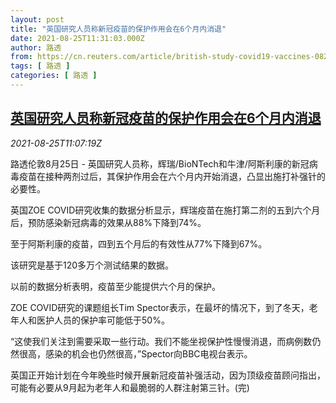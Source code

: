 ```yaml
---
layout: post
title: "英国研究人员称新冠疫苗的保护作用会在6个月内消退"
date: 2021-08-25T11:31:03.000Z
author: 路透
from: https://cn.reuters.com/article/british-study-covid19-vaccines-0825-wedn-idCNKBS2FQ0VG
tags: [ 路透 ]
categories: [ 路透 ]
---
```

<!--1629891063000-->
[英国研究人员称新冠疫苗的保护作用会在6个月内消退](https://cn.reuters.com/article/british-study-covid19-vaccines-0825-wedn-idCNKBS2FQ0VG)
------

<div>
<div><i>2021-08-25T11:07:19Z</i></div><p>路透伦敦8月25日 - 英国研究人员称，辉瑞/BioNTech和牛津/阿斯利康的新冠病毒疫苗在接种两剂过后，其保护作用会在六个月内开始消退，凸显出施打补强针的必要性。</p><p>英国ZOE COVID研究收集的数据分析显示，辉瑞疫苗在施打第二剂的五到六个月后，预防感染新冠病毒的效果从88%下降到74%。</p><p>至于阿斯利康的疫苗，四到五个月后的有效性从77%下降到67%。</p><p>该研究是基于120多万个测试结果的数据。</p><p>以前的数据分析表明，疫苗至少能提供六个月的保护。</p><p>ZOE COVID研究的课题组长Tim Spector表示，在最坏的情况下，到了冬天，老年人和医护人员的保护率可能低于50%。</p><p>“这使我们关注到需要采取一些行动。我们不能坐视保护性慢慢消退，而病例数仍然很高，感染的机会也仍然很高，”Spector向BBC电视台表示。</p><p>英国正开始计划在今年晚些时候开展新冠疫苗补强活动，因为顶级疫苗顾问指出，可能有必要从9月起为老年人和最脆弱的人群注射第三针。(完)</p>
</div>
